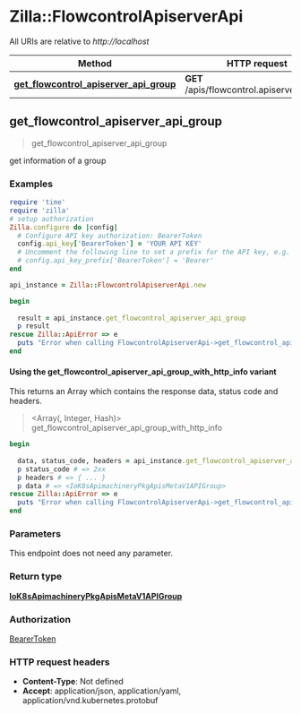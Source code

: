 # Zilla::FlowcontrolApiserverApi

All URIs are relative to *http://localhost*

| Method | HTTP request | Description |
| ------ | ------------ | ----------- |
| [**get_flowcontrol_apiserver_api_group**](FlowcontrolApiserverApi.md#get_flowcontrol_apiserver_api_group) | **GET** /apis/flowcontrol.apiserver.k8s.io/ |  |


## get_flowcontrol_apiserver_api_group

> <IoK8sApimachineryPkgApisMetaV1APIGroup> get_flowcontrol_apiserver_api_group



get information of a group

### Examples

```ruby
require 'time'
require 'zilla'
# setup authorization
Zilla.configure do |config|
  # Configure API key authorization: BearerToken
  config.api_key['BearerToken'] = 'YOUR API KEY'
  # Uncomment the following line to set a prefix for the API key, e.g. 'Bearer' (defaults to nil)
  # config.api_key_prefix['BearerToken'] = 'Bearer'
end

api_instance = Zilla::FlowcontrolApiserverApi.new

begin
  
  result = api_instance.get_flowcontrol_apiserver_api_group
  p result
rescue Zilla::ApiError => e
  puts "Error when calling FlowcontrolApiserverApi->get_flowcontrol_apiserver_api_group: #{e}"
end
```

#### Using the get_flowcontrol_apiserver_api_group_with_http_info variant

This returns an Array which contains the response data, status code and headers.

> <Array(<IoK8sApimachineryPkgApisMetaV1APIGroup>, Integer, Hash)> get_flowcontrol_apiserver_api_group_with_http_info

```ruby
begin
  
  data, status_code, headers = api_instance.get_flowcontrol_apiserver_api_group_with_http_info
  p status_code # => 2xx
  p headers # => { ... }
  p data # => <IoK8sApimachineryPkgApisMetaV1APIGroup>
rescue Zilla::ApiError => e
  puts "Error when calling FlowcontrolApiserverApi->get_flowcontrol_apiserver_api_group_with_http_info: #{e}"
end
```

### Parameters

This endpoint does not need any parameter.

### Return type

[**IoK8sApimachineryPkgApisMetaV1APIGroup**](IoK8sApimachineryPkgApisMetaV1APIGroup.md)

### Authorization

[BearerToken](../README.md#BearerToken)

### HTTP request headers

- **Content-Type**: Not defined
- **Accept**: application/json, application/yaml, application/vnd.kubernetes.protobuf

